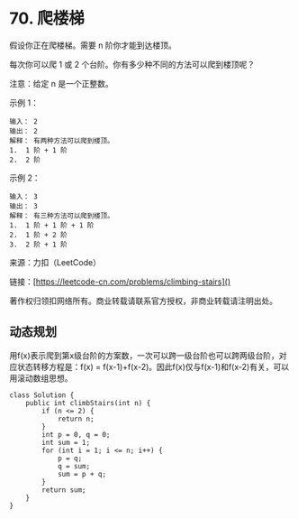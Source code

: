 # 70. 爬楼梯
假设你正在爬楼梯。需要 n 阶你才能到达楼顶。

每次你可以爬 1 或 2 个台阶。你有多少种不同的方法可以爬到楼顶呢？

注意：给定 n 是一个正整数。

示例 1：

```
输入： 2
输出： 2
解释： 有两种方法可以爬到楼顶。
1.  1 阶 + 1 阶
2.  2 阶
```
示例 2：

```
输入： 3
输出： 3
解释： 有三种方法可以爬到楼顶。
1.  1 阶 + 1 阶 + 1 阶
2.  1 阶 + 2 阶
3.  2 阶 + 1 阶
```

来源：力扣（LeetCode）

链接：[https://leetcode-cn.com/problems/climbing-stairs]()

著作权归领扣网络所有。商业转载请联系官方授权，非商业转载请注明出处。

## 动态规划
用f(x)表示爬到第x级台阶的方案数，一次可以跨一级台阶也可以跨两级台阶，对应状态转移方程是：f(x) = f(x-1)+f(x-2)。因此f(x)仅与f(x-1)和f(x-2)有关，可以用滚动数组思想。

```
class Solution {
    public int climbStairs(int n) {
        if (n <= 2) {
            return n;
        }
        int p = 0, q = 0;
        int sum = 1;
        for (int i = 1; i <= n; i++) {
            p = q;
            q = sum;
            sum = p + q;
        }
        return sum;
    }
}
```